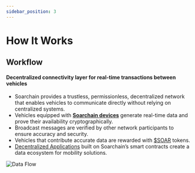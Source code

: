 ```yaml
---
sidebar_position: 3
---
```


# How It Works

## Workflow
#### Decentralized connectivity layer for real-time transactions between vehicles
- Soarchain provides a trustless, permissionless, decentralized network that enables vehicles to communicate directly without relying on centralized systems.
- Vehicles equipped with **[Soarchain devices](https://www.soarchain.com/devices)** generate real-time data and prove their availability cryptographically.
- Broadcast messages are verified by other network participants to ensure accuracy and security.
- Vehicles that contribute accurate data are rewarded with [$SOAR](/category/soar-token) tokens.
- [Decentralized Applications](https://www.soarchain.com/application-ecosystem) built on Soarchain’s smart contracts create a data ecosystem for mobility solutions.

![Data Flow](/img/architecture.png)

<!--- ## Read the [Whitepaper](/introduction/whitepaper). -->


